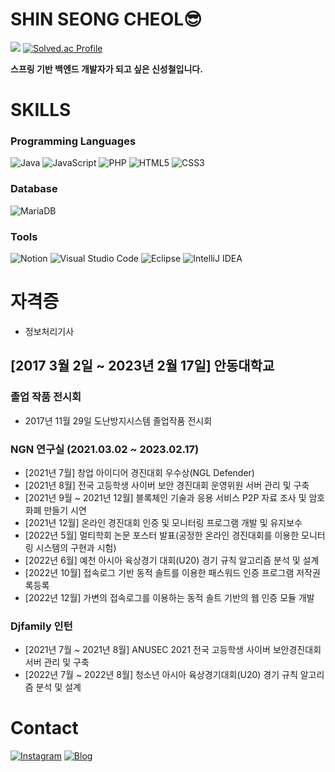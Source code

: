 # SHIN SEONG CHEOL😎
<img src="https://github-readme-stats.vercel.app/api?username=ShinSeongCheol&theme=vue&show_icons=true"/> [![Solved.ac Profile](http://mazassumnida.wtf/api/v2/generate_badge?boj=cher3725)](https://solved.ac/cher3725/)

**스프링 기반 백엔드 개발자가 되고 싶은 신성철입니다.**

# SKILLS
### Programming Languages
![Java](https://img.shields.io/badge/java-%23ED8B00.svg?style=for-the-badge&logo=java&logoColor=white)
![JavaScript](https://img.shields.io/badge/javascript-%23323330.svg?style=for-the-badge&logo=javascript&logoColor=%23F7DF1E)
![PHP](https://img.shields.io/badge/php-%23777BB4.svg?style=for-the-badge&logo=php&logoColor=white)
![HTML5](https://img.shields.io/badge/html5-%23E34F26.svg?style=for-the-badge&logo=html5&logoColor=white)
![CSS3](https://img.shields.io/badge/css3-%231572B6.svg?style=for-the-badge&logo=css3&logoColor=white)

### Database
![MariaDB](https://img.shields.io/badge/MariaDB-003545?style=for-the-badge&logo=mariadb&logoColor=white)

### Tools
![Notion](https://img.shields.io/badge/Notion-%23000000.svg?style=for-the-badge&logo=notion&logoColor=white)
![Visual Studio Code](https://img.shields.io/badge/Visual%20Studio%20Code-0078d7.svg?style=for-the-badge&logo=visual-studio-code&logoColor=white)
![Eclipse](https://img.shields.io/badge/Eclipse-FE7A16.svg?style=for-the-badge&logo=Eclipse&logoColor=white)
![IntelliJ IDEA](https://img.shields.io/badge/IntelliJIDEA-000000.svg?style=for-the-badge&logo=intellij-idea&logoColor=white)

# 자격증
- 정보처리기사

## [2017 3월 2일 ~ 2023년 2월 17일] 안동대학교
### 졸업 작품 전시회
- 2017년 11월 29일 도난방지시스템 졸업작품 전시회
### NGN 연구실 (2021.03.02 ~ 2023.02.17)
- [2021년 7월] 창업 아이디어 경진대회 우수상(NGL Defender)
- [2021년 8월] 전국 고등학생 사이버 보안 경진대회 운영위원 서버 관리 및 구축
- [2021년 9월 ~ 2021년 12월] 블록체인 기술과 응용 서비스 P2P 자료 조사 및 암호화폐 만들기 시연
- [2021년 12월] 온라인 경진대회 인증 및 모니터링 프로그램 개발 및 유지보수
- [2022년 5월] 멀티학회 논문 포스터 발표(공정한 온라인 경진대회를 이용한 모니터링 시스템의 구현과 시험)
- [2022년 6월] 예천 아시아 육상경기 대회(U20) 경기 규칙 알고리즘 분석 및 설계
- [2022년 10월] 접속로그 기반 동적 솔트를 이용한 패스워드 인증 프로그램 저작권록등록
- [2022년 12월] 가변의 접속로그를 이용하는 동적 솔트 기반의 웹 인증 모듈 개발
### Djfamily 인턴
- [2021년 7월 ~ 2021년 8월] ANUSEC 2021 전국 고등학생 사이버 보안경진대회 서버 관리 및 구축
- [2022년 7월 ~ 2022년 8월] 청소년 아시아 육상경기대회(U20) 경기 규칙 알고리즘 분석 및 설계

# Contact 
<a href="https://www.instagram.com/_seongcheol_/">![Instagram](https://img.shields.io/badge/Instagram-%23E4405F.svg?style=for-the-badge&logo=Instagram&logoColor=white)</a>
<a href="https://holy-season.tistory.com/">![Blog](https://img.shields.io/badge/Blog-FF5722?style=for-the-badge&logo=blog&logoColor=white)</a>
